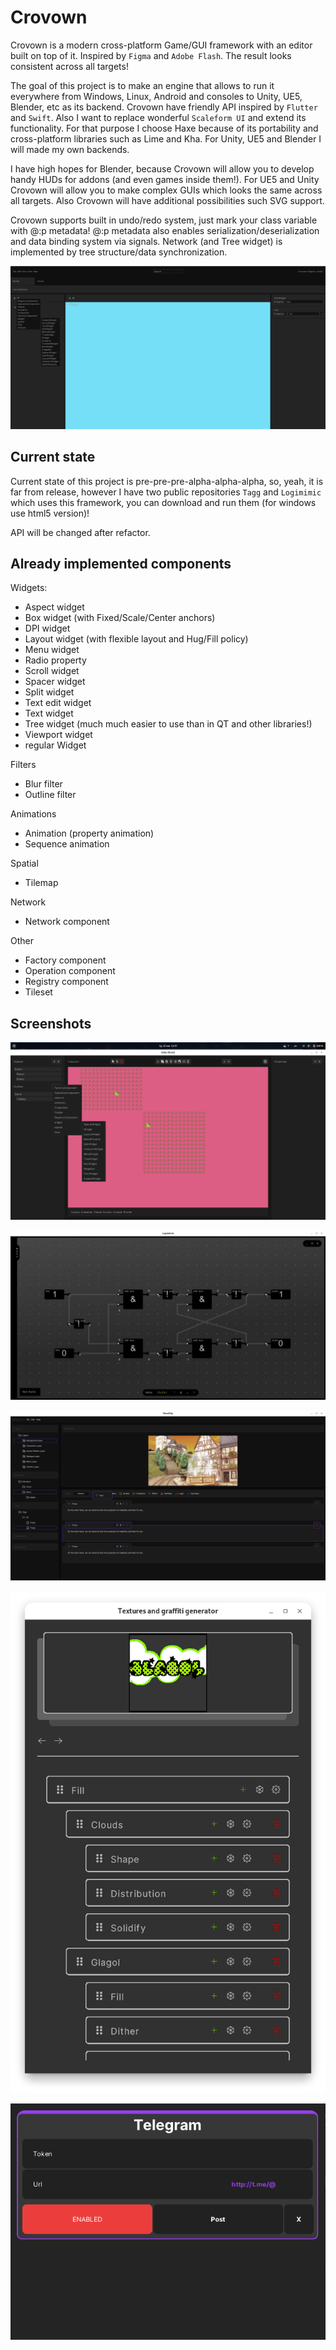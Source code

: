 # Crovown

Crovown is a modern cross-platform Game/GUI framework with an editor built on top of it. Inspired by `Figma` and `Adobe Flash`. The result looks consistent across all targets!

The goal of this project is to make an engine that allows to run it everywhere from Windows, Linux, Android and consoles to Unity, UE5, Blender, etc as its backend. Crovown have friendly API inspired by `Flutter` and `Swift`. Also I want to replace wonderful `Scaleform UI` and extend its functionality. For that purpose I choose Haxe because of its portability and cross-platform libraries such as Lime and Kha. For Unity, UE5 and Blender I will made my own backends.

I have high hopes for Blender, because Crovown will allow you to develop handy HUDs for addons (and even games inside them!). For UE5 and Unity Crovown will allow you to make complex GUIs which looks the same across all targets. Also Crovown will have additional possibilities such SVG support.

Crovown supports built in undo/redo system, just mark your class variable with @:p metadata! @:p metadata also enables serialization/deserialization and data binding system via signals. Network (and Tree widget) is implemented by tree structure/data synchronization.

![](./Docs/Screenshots/Editor.png)

## Current state

Current state of this project is pre-pre-pre-alpha-alpha-alpha, so, yeah, it is far from release, however I have two public repositories `Tagg` and `Logimimic` which uses this framework, you can download and run them (for windows use html5 version)!

API will be changed after refactor.

## Already implemented components

Widgets:

- Aspect widget
- Box widget (with Fixed/Scale/Center anchors)
- DPI widget
- Layout widget (with flexible layout and Hug/Fill policy)
- Menu widget
- Radio property
- Scroll widget
- Spacer widget
- Split widget
- Text edit widget
- Text widget
- Tree widget (much much easier to use than in QT and other libraries!)
- Viewport widget
- regular Widget

Filters

- Blur filter
- Outline filter

Animations

- Animation (property animation)
- Sequence animation

Spatial

- Tilemap

Network

- Network component

Other

- Factory component
- Operation component
- Registry component
- Tileset

## Screenshots

![](./Docs/Screenshots/EditorLegacy.png)

![](./Docs/Screenshots/Logimimic.png)

![](./Docs/Screenshots/Novella.png)

![](./Docs/Screenshots/Tagg.png)

![](./Docs/Screenshots/CS2Updates.png)